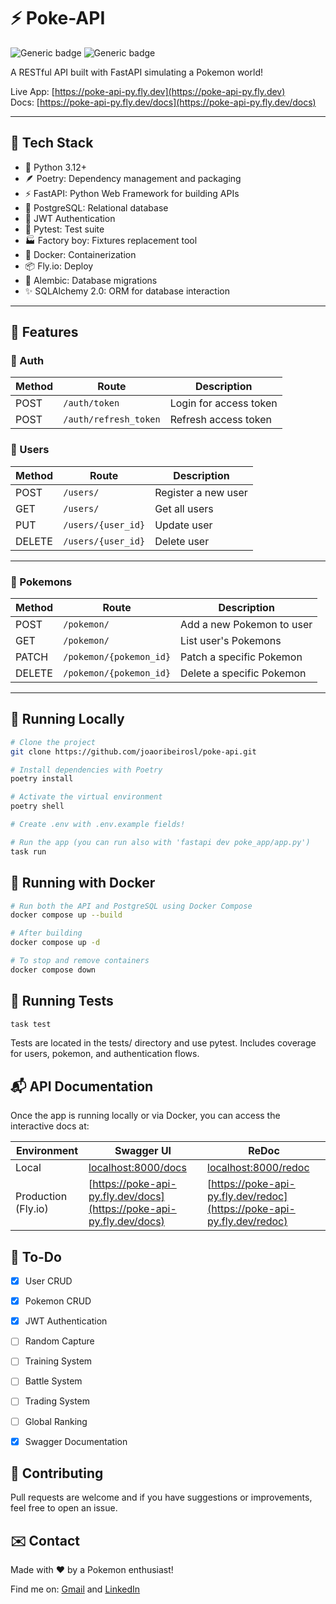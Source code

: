 # ⚡ Poke-API
![Generic badge](https://img.shields.io/badge/maintainer-joaoribeirosl-purple.svg)
![Generic badge](https://img.shields.io/badge/version-1.0.0-green.svg)

A RESTful API built with FastAPI simulating a Pokemon world!

Live App: [https://poke-api-py.fly.dev](https://poke-api-py.fly.dev)  
Docs: [https://poke-api-py.fly.dev/docs](https://poke-api-py.fly.dev/docs)

---

## 🚀 Tech Stack

- 🐍 Python 3.12+
- 🪶 Poetry: Dependency management and packaging
- ⚡ FastAPI: Python Web Framework for building APIs
- 🐘 PostgreSQL: Relational database
- 🔐 JWT Authentication
- 🧪 Pytest: Test suite
- 🏭 Factory boy: Fixtures replacement tool
- 🐳 Docker: Containerization 
- 📦 Fly.io: Deploy
- 📄 Alembic: Database migrations
- ✨ SQLAlchemy 2.0: ORM for database interaction

---

## 🧠 Features

### 🔑 Auth
| Method | Route            | Description                        |
|--------|------------------|------------------------------------|
| POST   | `/auth/token`            | Login for access token     |
| POST   | `/auth/refresh_token`    | Refresh access token       |


### 👤 Users
| Method | Route            | Description                        |
|--------|------------------|------------------------------------|
| POST     | `/users/`           | Register a new user           |
| GET      | `/users/`           | Get all users                 |
| PUT      | `/users/{user_id}`  | Update user                   |
| DELETE   | `/users/{user_id}`  | Delete user                   |

---

### 🧬 Pokemons
| Method | Route               | Description                         |
|--------|---------------------|-------------------------------------|
| POST   | `/pokemon/`                | Add a new Pokemon to user    |
| GET    | `/pokemon/`                | List user's Pokemons         |
| PATCH  | `/pokemon/{pokemon_id}`    | Patch a specific Pokemon     |
| DELETE | `/pokemon/{pokemon_id}`    | Delete a specific Pokemon    |

---



## 🧪 Running Locally

```bash
# Clone the project
git clone https://github.com/joaoribeirosl/poke-api.git

# Install dependencies with Poetry
poetry install

# Activate the virtual environment
poetry shell

# Create .env with .env.example fields!

# Run the app (you can run also with 'fastapi dev poke_app/app.py')
task run 
```

## 🐳 Running with Docker 

```bash
# Run both the API and PostgreSQL using Docker Compose
docker compose up --build

# After building
docker compose up -d

# To stop and remove containers
docker compose down
```

## 🧪 Running Tests
```bash
task test
```

Tests are located in the tests/ directory and use pytest.
Includes coverage for users, pokemon, and authentication flows.

## 📬 API Documentation

Once the app is running locally or via Docker, you can access the interactive docs at:


| Environment | Swagger UI                         | ReDoc                              |
|-------------|-------------------------------------|------------------------------------|
| Local       | [localhost:8000/docs](http://localhost:8000/docs) | [localhost:8000/redoc](http://localhost:8000/redoc) |
| Production (Fly.io) | [https://poke-api-py.fly.dev/docs](https://poke-api-py.fly.dev/docs) | [https://poke-api-py.fly.dev/redoc](https://poke-api-py.fly.dev/redoc) |



## 📌 To-Do

- [x] User CRUD
- [x] Pokemon CRUD
- [x] JWT Authentication
- [ ] Random Capture
- [ ] Training System
- [ ] Battle System
- [ ] Trading System
- [ ] Global Ranking
- [x] Swagger Documentation


## 🙌 Contributing
Pull requests are welcome and if you have suggestions or improvements, feel free to open an issue.

## ✉️ Contact
Made with ❤️ by a Pokemon enthusiast! 

Find me on: [Gmail](mailto:joaoribeiroslira@gmail.com) and [LinkedIn](https://www.linkedin.com/in/joaoribeirosl)


